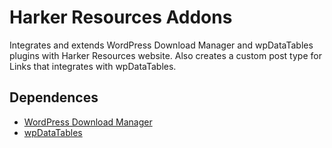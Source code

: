 # Harker Resources Addons

Integrates and extends WordPress Download Manager and wpDataTables plugins with Harker Resources website. Also creates a custom post type for Links that integrates with wpDataTables.

## Dependences

* [WordPress Download Manager](https://wordpress.org/plugins/download-manager/)
* [wpDataTables](http://wpdatatables.com/)